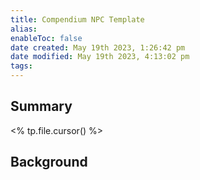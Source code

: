 ```yaml
---
title: Compendium NPC Template
alias: 
enableToc: false
date created: May 19th 2023, 1:26:42 pm
date modified: May 19th 2023, 4:13:02 pm
tags: 
---
```

## Summary
<% tp.file.cursor() %>

## Background
